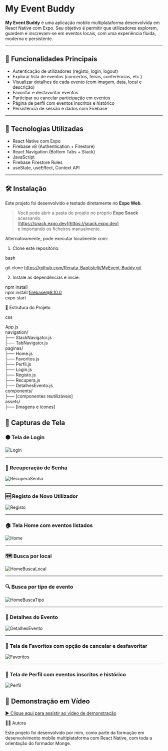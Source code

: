 # My Event Buddy

**My Event Buddy** é uma aplicação mobile multiplataforma desenvolvida em React Native com Expo. 
Seu objetivo é permitir que utilizadores explorem, guardem e inscrevam-se em eventos locais, com uma experiência fluida, moderna e persistente.

---

## 📱 Funcionalidades Principais

- Autenticação de utilizadores (registo, login, logout)
- Explorar lista de eventos (concertos, feiras, conferências, etc.)
- Visualizar detalhes de cada evento (com imagem, data, local e descrição)
- Favoritar e desfavoritar eventos
- Participar ou cancelar participação em eventos
- Página de perfil com eventos inscritos e histórico
- Persistência de sessão e dados com Firebase

---

## 🧰 Tecnologias Utilizadas

- React Native com Expo
- Firebase v8 (Authentication + Firestore)
- React Navigation (Bottom Tabs + Stack)
- JavaScript
- Firebase Firestore Rules
- useState, useEffect, Context API

---

## 🛠️ Instalação

Este projeto foi desenvolvido e testado diretamente no **Expo Web**.  
> Você pode abrir a pasta do projeto no próprio **Expo Snack** acessando:  
> [https://snack.expo.dev](https://snack.expo.dev)  
> e importando os ficheiros manualmente.

Alternativamente, pode executar localmente com:

1. Clone este repositório:

bash

git clone https://github.com/Renata-Baptistelli/MyEvent-Buddy.git

2. Instale as dependências e inicie:

npm install  
npm install firebase@8.10.0  
expo start

📁 Estrutura do Projeto

css

App.js  
navigation/  
├── StackNavigator.js  
├── TabNavigator.js  
paginas/  
├── Home.js  
├── Favoritos.js  
├── Perfil.js  
├── Login.js  
├── Registo.js  
├── Recupera.js  
├── DetalhesEvento.js  
components/  
├── [componentes reutilizáveis]  
assets/  
├── [imagens e ícones]


## 📸 Capturas de Tela

### 🟠 Tela de Login  
![Login](https://github.com/Renata-Baptistelli/MyEvent-Buddy/blob/main/Login.jpg)

---

### 🔁 Recuperação de Senha  
![RecuperaSenha](https://github.com/Renata-Baptistelli/MyEvent-Buddy/blob/main/RecuperaSenha.jpg)

---

### 🆕 Registo de Novo Utilizador  
![Registo](https://github.com/Renata-Baptistelli/MyEvent-Buddy/blob/main/Registo.jpg)

---

### 🏠 Tela Home com eventos listados  
![Home](https://github.com/Renata-Baptistelli/MyEvent-Buddy/blob/main/Home.jpg)

---

### 🗺️ Busca por local  
![HomeBuscaLocal](https://github.com/Renata-Baptistelli/MyEvent-Buddy/blob/main/HomeBuscaLocal.jpg)

---

### 🔍 Busca por tipo de evento  
![HomeBuscaTipo](https://github.com/Renata-Baptistelli/MyEvent-Buddy/blob/main/HomeBuscaTipo.jpg)

---

### 📍 Detalhes do Evento  
![DetalhesEvento](https://github.com/Renata-Baptistelli/MyEvent-Buddy/blob/main/DetalhesEvento.jpg)

---

### 💛 Tela de Favoritos com opção de cancelar e desfavoritar  
![Favoritos](https://github.com/Renata-Baptistelli/MyEvent-Buddy/blob/main/Favoritos.jpg)

---

### 👤 Tela de Perfil com eventos inscritos e histórico  
![Perfil](https://github.com/Renata-Baptistelli/MyEvent-Buddy/blob/main/Perfil.jpg)


## 🎥 Demonstração em Vídeo


[▶️ Clique aqui para assistir ao vídeo de demonstração](https://github.com/Renata-Baptistelli/MyEvent-Buddy/blob/main/MyEventBuddy.mp4?raw=true)



🧑‍💻 Autora

Este projeto foi desenvolvido por mim, como parte da formação em desenvolvimento mobile multiplataforma com React Native, com toda a orientação do formador Monge.
























